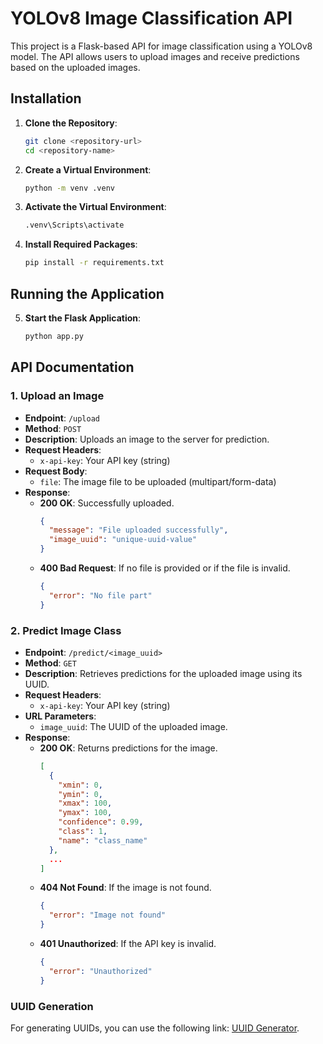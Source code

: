 # YOLOv8 Image Classification API

This project is a Flask-based API for image classification using a YOLOv8 model. The API allows users to upload images and receive predictions based on the uploaded images.

## Installation

1. **Clone the Repository**:
   ```bash
   git clone <repository-url>
   cd <repository-name>
   
2. **Create a Virtual Environment**:
    ```bash
    python -m venv .venv
    
3. **Activate the Virtual Environment**:
    ```bash
    .venv\Scripts\activate

4. **Install Required Packages**:
    ```bash
    pip install -r requirements.txt

## Running the Application

5. **Start the Flask Application**:
    ```bash
    python app.py

## API Documentation

### 1. Upload an Image
- **Endpoint**: `/upload`
- **Method**: `POST`
- **Description**: Uploads an image to the server for prediction.
- **Request Headers**:
  - `x-api-key`: Your API key (string)
- **Request Body**:
  - `file`: The image file to be uploaded (multipart/form-data)
- **Response**:
  - **200 OK**: Successfully uploaded.
    ```json
    {
      "message": "File uploaded successfully",
      "image_uuid": "unique-uuid-value"
    }
    ```
  - **400 Bad Request**: If no file is provided or if the file is invalid.
    ```json
    {
      "error": "No file part"
    }
    ```

### 2. Predict Image Class
- **Endpoint**: `/predict/<image_uuid>`
- **Method**: `GET`
- **Description**: Retrieves predictions for the uploaded image using its UUID.
- **Request Headers**:
  - `x-api-key`: Your API key (string)
- **URL Parameters**:
  - `image_uuid`: The UUID of the uploaded image.
- **Response**:
  - **200 OK**: Returns predictions for the image.
    ```json
    [
      {
        "xmin": 0,
        "ymin": 0,
        "xmax": 100,
        "ymax": 100,
        "confidence": 0.99,
        "class": 1,
        "name": "class_name"
      },
      ...
    ]
    ```
  - **404 Not Found**: If the image is not found.
    ```json
    {
      "error": "Image not found"
    }
    ```
  - **401 Unauthorized**: If the API key is invalid.
    ```json
    {
      "error": "Unauthorized"
    }
    ```

### UUID Generation
For generating UUIDs, you can use the following link: [UUID Generator](https://www.uuidgenerator.net/version4).
